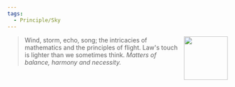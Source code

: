 ```yaml
---
tags:
  - Principle/Sky
---
```


<div style="float: right; padding-left: 10px;"><img src="/Principles/files/scale.png" width=100 width=100 style="margin:0" /></div>

> Wind, storm, echo, song; the intricacies of mathematics and the principles of flight. Law's touch is lighter than we sometimes think. *Matters of balance, harmony and necessity.*
